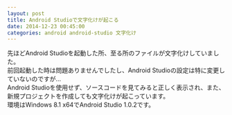```yaml
---
layout: post
title: Android Studioで文字化けが起こる
date: 2014-12-23 00:45:00
categories: android android-studio 文字化け
---
```

<!-- {% raw %} -->
<p>先ほどAndroid Studioを起動した所、至る所のファイルが文字化けしていました。  <br>
前回起動した時は問題ありませんでしたし、Android Studioの設定は特に変更していないのですが…  <br>
Android Studioを使用せず、ソースコードを見てみると正しく表示され、また、新規プロジェクトを作成しても文字化けが起こっています。  <br>
環境はWindows 8.1 x64でAndroid Studio 1.0.2です。  <br>
<img src="https://i.stack.imgur.com/0qqVQ.jpg" alt=""></p>
<!-- {% endraw %} -->
